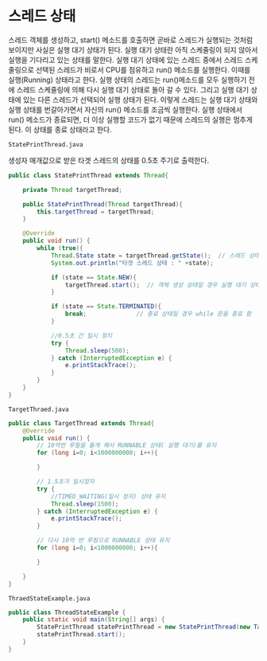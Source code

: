 # 스레드 상태

스레드 객체를 생성하고, start() 메소드를 호출하면 곧바로 스레드가 실행되는 것처럼 보이지만
사실은 실행 대기 상태가 된다. 실행 대기 상태란 아직 스케줄링이 되지 않아서 
실행을 기다리고 있는 상태를 말한다. 실행 대기 상태에 있는 스레드 중에서 스레드 스케줄링으로 선택된
스레드가 비로서 CPU를 점유하고 run() 메소드를 실행한다. 이때를 실행(Running) 상태라고 한다.
실행 상태의 스레드는 run()메소드를 모두 실행하기 전에 스레드 스케줄링에 의해 다시 실행 대기
상태로 돌아 갈 수 있다. 그리고 실행 대기 상태에 있는 다른 스레드가 선택되어 실행 상태가 된다.
이렇게 스레드는 실행 대기 상태와 실행 상태를 번갈아가면서 자신의 run() 메소드를 조금씩
실행한다. 실행 상태에서 run() 메소드가 종료되면, 더 이상 실행할 코드가 없기 때문에
스레드의 실행은 멈추게 된다. 이 상태를 종료 상태라고 한다.


`StatePrintThread.java`

생성자 매개값으로 받은 타겟 스레드의 상태를 0.5초 주기로 출력한다.

```java
public class StatePrintThread extends Thread{

    private Thread targetThread;

    public StatePrintThread(Thread targetThread){
        this.targetThread = targetThread;
    }

    @Override
    public void run() {
        while (true){
            Thread.State state = targetThread.getState();  // 스레드 상태 얻기
            System.out.println("타겟 스레드 상태 : " +state);

            if (state == State.NEW){
                targetThread.start();  // 객체 생성 상태일 경우 실행 대기 상태로 만듬
            }

            if (state == State.TERMINATED){
                break;              // 종료 상태일 경우 while 문을 종료 함
            }

            //0.5초 간 일시 정지
            try {
                Thread.sleep(500);
            } catch (InterruptedException e) {
                e.printStackTrace();
            }
        }
    }
}

```
`TargetThraed.java`
```java
public class TargetThread extends Thread{
    @Override
    public void run() {
        // 10억번 루필을 돌게 해서 RUNNABLE 상태( 실행 대기)를 유지
        for (long i=0; i<1000000000; i++){

        }

        // 1.5초가 일시정지
        try {
            //TIMED_WAITING(일시 정지) 상태 유지
            Thread.sleep(1500);
        } catch (InterruptedException e) {
            e.printStackTrace();
        }

        // 다시 10억 번 루핑으로 RUNNABLE 상태 유지
        for (long i=0; i<1000000000; i++){

        }

    }
}

```

`ThraedStateExample.java`

````java
public class ThreadStateExample {
    public static void main(String[] args) {
        StatePrintThread statePrintThread = new StatePrintThread(new TargetThread());
        statePrintThread.start();
    }
}

````